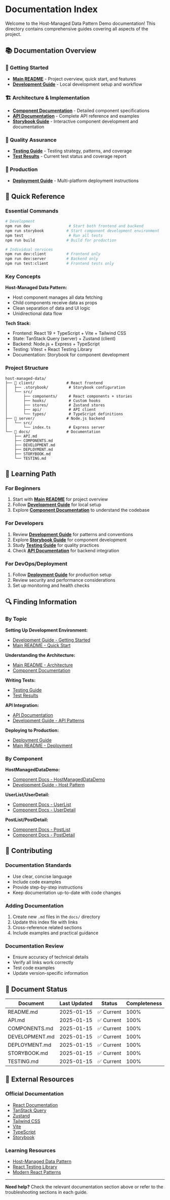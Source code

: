 # Documentation Index

Welcome to the Host-Managed Data Pattern Demo documentation! This directory contains comprehensive guides covering all aspects of the project.

## 📚 Documentation Overview

### 🚀 Getting Started
- **[Main README](../README.md)** - Project overview, quick start, and features
- **[Development Guide](./DEVELOPMENT.md)** - Local development setup and workflow

### 🏗️ Architecture & Implementation
- **[Component Documentation](./COMPONENTS.md)** - Detailed component specifications
- **[API Documentation](./API.md)** - Complete API reference and examples
- **[Storybook Guide](./STORYBOOK.md)** - Interactive component development and documentation

### 🧪 Quality Assurance
- **[Testing Guide](./TESTING.md)** - Testing strategy, patterns, and coverage
- **[Test Results](../test-results.md)** - Current test status and coverage report

### 🚀 Production
- **[Deployment Guide](./DEPLOYMENT.md)** - Multi-platform deployment instructions

## 📖 Quick Reference

### Essential Commands
```bash
# Development
npm run dev                 # Start both frontend and backend
npm run storybook          # Start component development environment
npm test                    # Run all tests
npm run build              # Build for production

# Individual services
npm run dev:client         # Frontend only
npm run dev:server         # Backend only
npm run test:client        # Frontend tests only
```

### Key Concepts

**Host-Managed Data Pattern:**
- Host component manages all data fetching
- Child components receive data as props
- Clean separation of data and UI logic
- Unidirectional data flow

**Tech Stack:**
- Frontend: React 19 + TypeScript + Vite + Tailwind CSS
- State: TanStack Query (server) + Zustand (client)
- Backend: Node.js + Express + TypeScript
- Testing: Vitest + React Testing Library
- Documentation: Storybook for component development

### Project Structure
```
host-managed-data/
├── 📁 client/              # React frontend
│   ├── .storybook/         # Storybook configuration
│   └── src/
│       ├── components/     # React components + stories
│       ├── hooks/          # Custom hooks
│       ├── stores/         # Zustand stores
│       ├── api/            # API client
│       └── types/          # TypeScript definitions
├── 📁 server/              # Node.js backend
│   └── src/
│       └── index.ts        # Express server
└── 📁 docs/                # Documentation
    ├── API.md
    ├── COMPONENTS.md
    ├── DEVELOPMENT.md
    ├── DEPLOYMENT.md
    ├── STORYBOOK.md
    └── TESTING.md
```

## 🎯 Learning Path

### For Beginners
1. Start with **[Main README](../README.md)** for project overview
2. Follow **[Development Guide](./DEVELOPMENT.md)** for local setup
3. Explore **[Component Documentation](./COMPONENTS.md)** to understand the codebase

### For Developers
1. Review **[Development Guide](./DEVELOPMENT.md)** for patterns and conventions
2. Explore **[Storybook Guide](./STORYBOOK.md)** for component development
3. Study **[Testing Guide](./TESTING.md)** for quality practices
4. Check **[API Documentation](./API.md)** for backend integration

### For DevOps/Deployment
1. Follow **[Deployment Guide](./DEPLOYMENT.md)** for production setup
2. Review security and performance considerations
3. Set up monitoring and health checks

## 🔍 Finding Information

### By Topic

**Setting Up Development Environment:**
- [Development Guide - Getting Started](./DEVELOPMENT.md#getting-started)
- [Main README - Quick Start](../README.md#quick-start)

**Understanding the Architecture:**
- [Main README - Architecture](../README.md#architecture)
- [Component Documentation](./COMPONENTS.md)

**Writing Tests:**
- [Testing Guide](./TESTING.md)
- [Test Results](../test-results.md)

**API Integration:**
- [API Documentation](./API.md)
- [Development Guide - API Patterns](./DEVELOPMENT.md#state-management-strategy)

**Deploying to Production:**
- [Deployment Guide](./DEPLOYMENT.md)
- [Main README - Deployment](../README.md#deployment)

### By Component

**HostManagedDataDemo:**
- [Component Docs - HostManagedDataDemo](./COMPONENTS.md#hostmanageddatademo)
- [Development Guide - Host Pattern](./DEVELOPMENT.md#host-managed-data-pattern)

**UserList/UserDetail:**
- [Component Docs - UserList](./COMPONENTS.md#userlist)
- [Component Docs - UserDetail](./COMPONENTS.md#userdetail)

**PostList/PostDetail:**
- [Component Docs - PostList](./COMPONENTS.md#postlist)
- [Component Docs - PostDetail](./COMPONENTS.md#postdetail)

## 🤝 Contributing

### Documentation Standards
- Use clear, concise language
- Include code examples
- Provide step-by-step instructions
- Keep documentation up-to-date with code changes

### Adding Documentation
1. Create new `.md` files in the `docs/` directory
2. Update this index file with links
3. Cross-reference related sections
4. Include examples and practical guidance

### Documentation Review
- Ensure accuracy of technical details
- Verify all links work correctly
- Test code examples
- Update version-specific information

## 📝 Document Status

| Document | Last Updated | Status | Completeness |
|----------|-------------|--------|--------------|
| README.md | 2025-01-15 | ✅ Current | 100% |
| API.md | 2025-01-15 | ✅ Current | 100% |
| COMPONENTS.md | 2025-01-15 | ✅ Current | 100% |
| DEVELOPMENT.md | 2025-01-15 | ✅ Current | 100% |
| DEPLOYMENT.md | 2025-01-15 | ✅ Current | 100% |
| STORYBOOK.md | 2025-01-15 | ✅ Current | 100% |
| TESTING.md | 2025-01-15 | ✅ Current | 100% |

## 🔗 External Resources

### Official Documentation
- [React Documentation](https://react.dev/)
- [TanStack Query](https://tanstack.com/query/latest)
- [Zustand](https://github.com/pmndrs/zustand)
- [Tailwind CSS](https://tailwindcss.com/)
- [Vite](https://vitejs.dev/)
- [TypeScript](https://www.typescriptlang.org/)
- [Storybook](https://storybook.js.org/)

### Learning Resources
- [Host-Managed Data Pattern](https://react.dev/learn/sharing-state-between-components)
- [React Testing Library](https://testing-library.com/docs/react-testing-library/intro/)
- [Modern React Patterns](https://react.dev/learn)

---

**Need help?** Check the relevant documentation section above or refer to the troubleshooting sections in each guide.